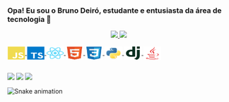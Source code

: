 ### Opa! Eu sou o Bruno Deiró, estudante e entusiasta da área de tecnologia 👋

<div align="center">
  <a href="https://github.com/brunodeiro">
  <img height="160em" src="https://github-readme-stats.vercel.app/api?username=brunodeiro&show_icons=true&theme=dark&include_all_commits=true&count_private=true"/>
  <img height="160em" src="https://github-readme-stats.vercel.app/api/top-langs/?username=brunodeiro&layout=compact&langs_count=7&theme=dark"/>
</div>
<div style="display: inline_block"><br>
  <img align="center" alt="Bruno-Js" height="30" width="40" src="https://raw.githubusercontent.com/devicons/devicon/master/icons/javascript/javascript-plain.svg">
  <img align="center" alt="Bruno-Ts" height="30" width="40" src="https://raw.githubusercontent.com/devicons/devicon/master/icons/typescript/typescript-plain.svg">
  <img align="center" alt="Bruno-React" height="30" width="40" src="https://raw.githubusercontent.com/devicons/devicon/master/icons/react/react-original.svg">
  <img align="center" alt="Bruno-HTML" height="30" width="40" src="https://raw.githubusercontent.com/devicons/devicon/master/icons/html5/html5-original.svg">
  <img align="center" alt="Bruno-CSS" height="30" width="40" src="https://raw.githubusercontent.com/devicons/devicon/master/icons/css3/css3-original.svg">
  <img align="center" alt="Bruno-Python" height="30" width="40" src="https://raw.githubusercontent.com/devicons/devicon/master/icons/python/python-original.svg">
  <img align="center" alt="Bruno-Django" height="30" width="40" src="https://github.com/devicons/devicon/blob/master/icons/django/django-plain.svg">
  <img align="center" alt="Bruno-Java" height="30" width="40" src="https://github.com/devicons/devicon/blob/master/icons/java/java-plain.svg">  
</div>
  
  ##
 
<div> 

  <a href="https://instagram.com/bruno_deiro" target="_blank"><img src="https://img.shields.io/badge/-Instagram-%23E4405F?style=for-the-badge&logo=instagram&logoColor=white" target="_blank"></a>
  <a href = "mailto:brunodeiro23@gmail.com"><img src="https://img.shields.io/badge/-Gmail-%23333?style=for-the-badge&logo=gmail&logoColor=white" target="_blank"></a>
  <a href="https://www.linkedin.com/in/bruno-deiró-00399a167" target="_blank"><img src="https://img.shields.io/badge/-LinkedIn-%230077B5?style=for-the-badge&logo=linkedin&logoColor=white" target="_blank"></a> 
 
  ![Snake animation](https://github.com/brunodeiro/brunodeiro/blob/output/github-contribution-grid-snake.svg)
 
</div>

